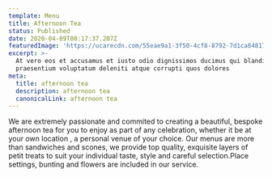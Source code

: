 ```yaml
---
template: Menu
title: Afternoon Tea
status: Published
date: 2020-04-09T00:17:37.207Z
featuredImage: 'https://ucarecdn.com/55eae9a1-3f50-4cf8-8792-7d1ca8481779/'
excerpt: >-
  At vero eos et accusamus et iusto odio dignissimos ducimus qui blanditiis
  praesentium voluptatum deleniti atque corrupti quos dolores
meta:
  title: afternoon tea
  description: afternoon tea
  canonicalLink: afternoon tea
---
```

We are extremely passionate and commited to creating a beautiful, bespoke afternoon tea for you to enjoy as part of any celebration, whether it be at your own location , a personal venue of your choice. Our menus are more than sandwiches and scones, we provide top quality, exquisite layers of petit treats to suit your individual taste, style and careful selection.Place settings, bunting and flowers are included in our service.